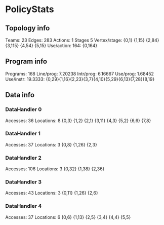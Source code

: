 # PolicyStats
## Topology info
Teams:		23
Edges:		283
Actions:	1
Stages		5
Vertex/stage:	{0,1} {1,15} {2,84} {3,115} {4,54} {5,15} 
Use/action:	164: {0,164} 

## Program info
Programs:	168
Line/prog:	7.20238
Intr/prog:	6.16667
Use/prog:	1.68452
Use/instr:	19.3333: {0,29}{1,16}{2,23}{3,7}{4,10}{5,29}{6,13}{7,28}{8,19}

## Data info

### DataHandler 0
Accesses:	36
Locations:	8
{0,3} {1,2} {2,1} {3,11} {4,3} {5,2} {6,6} {7,8} 

### DataHandler 1
Accesses:	37
Locations:	3
{0,8} {1,26} {2,3} 

### DataHandler 2
Accesses:	106
Locations:	3
{0,32} {1,38} {2,36} 

### DataHandler 3
Accesses:	43
Locations:	3
{0,11} {1,26} {2,6} 

### DataHandler 4
Accesses:	37
Locations:	6
{0,6} {1,13} {2,5} {3,4} {4,4} {5,5} 